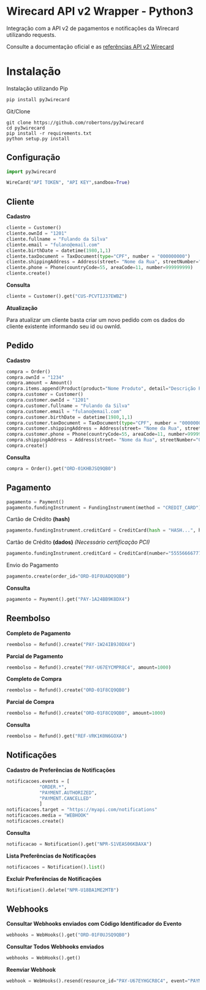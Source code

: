 
# Wirecard API v2 Wrapper - Python3

Integração com a API v2 de pagamentos e notificações da  Wirecard utilizando requests.

Consulte a documentação oficial e as [referências API v2 Wirecard](https://dev.wirecard.com.br/reference)


# Instalação
Instalação utilizando Pip
```bash
pip install py3wirecard
```
Git/Clone
```
git clone https://github.com/robertons/py3wirecard
cd py3wirecard
pip install -r requirements.txt
python setup.py install
```

## Configuração

```python
import py3wirecard

WireCard("API TOKEN", "API KEY",sandbox=True)
```
## Cliente

**Cadastro**

```python
cliente = Customer()
cliente.ownId = "1201"
cliente.fullname = "Fulando da Silva"
cliente.email = "fulano@email.com"
cliente.birthDate = datetime(1980,1,1)
cliente.taxDocument = TaxDocument(type="CPF", number = "000000000")
cliente.shippingAddress = Address(street= "Nome da Rua", streetNumber="01", complement="SN", district="Bairro", city="Cidade", state="UF", zipCode=00000000, country="BRA")
cliente.phone = Phone(countryCode=55, areaCode=11, number=999999999)
cliente.create()
```
**Consulta**

```python
cliente = Customer().get("CUS-PCVTIJ37EWBZ")
```

**Atualização**

Para atualizar um cliente basta criar um novo pedido com os dados do cliente existente informando seu id ou ownId.

## Pedido

**Cadastro**

```python
compra = Order()
compra.ownId = "1234"
compra.amount = Amount()
compra.items.append(Product(product="Nome Produto", detail="Descrição Produto", quantity=1, price=23999))
compra.customer = Customer()
compra.customer.ownId = "1201"
compra.customer.fullname = "Fulando da Silva"
compra.customer.email = "fulano@email.com"
compra.customer.birthDate = datetime(1980,1,1)
compra.customer.taxDocument = TaxDocument(type="CPF", number = "000000000")
compra.customer.shippingAddress = Address(street= "Nome da Rua", streetNumber="01", complement="SN", district="Bairro", city="Cidade", state="UF", zipCode=00000000, country="BRA")
compra.customer.phone = Phone(countryCode=55, areaCode=11, number=999999999)
compra.shippingAddress = Address(street= "Nome da Rua", streetNumber="01", complement="SN", district="Bairro", city="Cidade", state="UF", zipCode=00000000, country="BRA")
compra.create()
```

**Consulta**

```python
compra = Order().get("ORD-01KHBJSQ9QB0")
```

## Pagamento

```python
pagamento = Payment()
pagamento.fundingInstrument = FundingInstrument(method = "CREDIT_CARD")
```
Cartão de Crédito **(hash)**
```python
pagamento.fundingInstrument.creditCard = CreditCard(hash = "HASH...", holder = Holder(fullname = "Fulando da Silva", TaxDocument(type="CPF", number = "000000000"), phone =  Phone(countryCode=55, areaCode=11, number=999999999), birthdate =  datetime(1980,1,1)))
```

Cartão de Crédito  **(dados)** *(Necessário certificação PCI)*
```python
pagamento.fundingInstrument.creditCard = CreditCard(number="5555666677778884", expirationMonth="06", expirationYear="2022", cvc="123", holder = Holder(fullname = "Fulando da Silva", TaxDocument(type="CPF", number = "000000000"), phone =  Phone(countryCode=55, areaCode=11, number=999999999), birthdate =  datetime(1980,1,1)))
```
Envio do Pagamento
```python
pagamento.create(order_id="ORD-01F0UADQ9QB0")
```
**Consulta**

```python
pagamento = Payment().get("PAY-1A24BB9K8DX4")
```
## Reembolso
**Completo de Pagamento**
```python
reembolso = Refund().create("PAY-1W24IB9J0DX4")
```
**Parcial de Pagamento**
```python
reembolso = Refund().create("PAY-U67EYCMPR8C4", amount=1000)
```
   **Completo de Compra**
```python
reembolso = Refund().create("ORD-01F8CQ9QB0")
```
**Parcial de Compra**
```python
reembolso = Refund().create("ORD-01F8CQ9QB0", amount=1000)
```
**Consulta**
```python
reembolso = Refund().get("REF-VRK1K0N6GOXA")
```
## Notificações

**Cadastro de Preferências de Notificações**
```python
notificacoes.events = [
            "ORDER.*",
            "PAYMENT.AUTHORIZED",
            "PAYMENT.CANCELLED"
            ]
notificacoes.target = "https://myapi.com/notifications"
notificacoes.media = "WEBHOOK"
notificacoes.create()
```
**Consulta**
```python
notificacao = Notification().get("NPR-S1VEAS06KBAXA")
```
**Lista Preferências de Notificações**
```python
notificacoes = Notification().list()
```
**Excluir Preferências de Notificações**
```python
Notification().delete("NPR-U18BA1ME2MTB")
```
## Webhooks
**Consultar Webhooks enviados com Código Identificador do Evento**
```python
webhooks = WebHooks().get("ORD-01F0UJSQ9QB0")
```
**Consultar Todos Webhooks enviados**
```python
webhooks = WebHooks().get()
```
**Reenviar Webhook**
```python
webhook = WebHooks().resend(resource_id="PAY-U67EYHGCR8C4", event="PAYMENT.AUTHORIZED")
```
